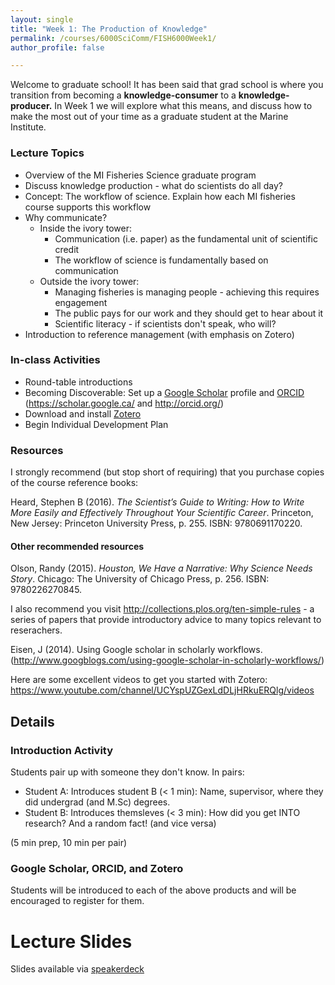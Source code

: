 ```yaml
---
layout: single
title: "Week 1: The Production of Knowledge"
permalink: /courses/6000SciComm/FISH6000Week1/
author_profile: false

---
```


Welcome to graduate school! It has been said that grad school is where you transition from becoming a **knowledge-consumer** to a **knowledge-producer.** In Week 1 we will explore what this means, and discuss how to make the most out of your time as a graduate student at the Marine Institute.

### Lecture Topics
* Overview of the MI Fisheries Science graduate program
* Discuss knowledge production - what do scientists do all day?
* Concept: The workflow of science. Explain how each MI fisheries course supports this workflow 
* Why communicate? 
    + Inside the ivory tower:   
        - Communication (i.e. paper) as the fundamental unit of scientific credit
        - The workflow of science is fundamentally based on communication
    + Outside the ivory tower:
        - Managing fisheries is managing people - achieving this requires engagement
        - The public pays for our work and they should get to hear about it
        - Scientific literacy - if scientists don't speak, who will?
* Introduction to reference management (with emphasis on Zotero)

### In-class Activities

* Round-table introductions
* Becoming Discoverable: Set up a [Google Scholar](https://scholar.google.ca/) profile and [ORCID](http://orcid.org/) (https://scholar.google.ca/ and http://orcid.org/)
* Download and install [Zotero](https://www.zotero.org/download/) 
* Begin Individual Development Plan

### Resources

I strongly recommend (but stop short of requiring) that you purchase copies of the course reference books:

Heard, Stephen B (2016). *The Scientist’s Guide to Writing: How to Write More Easily and Effectively Throughout Your Scientific Career*. Princeton, New Jersey: Princeton University Press, p. 255. ISBN:
9780691170220.

#### Other recommended resources

Olson, Randy (2015). *Houston, We Have a Narrative: Why Science Needs Story*. Chicago: The University of Chicago Press, p. 256. ISBN: 9780226270845.

I also recommend you visit http://collections.plos.org/ten-simple-rules - a series of papers that provide introductory advice to many topics relevant to reserachers.

Eisen, J (2014). Using Google scholar in scholarly workflows. (http://www.googblogs.com/using-google-scholar-in-scholarly-workflows/)

Here are some excellent videos to get you started with Zotero: https://www.youtube.com/channel/UCYspUZGexLdDLjHRkuERQlg/videos

## Details

### Introduction Activity
Students pair up with someone they don't know. In pairs:

- Student A: Introduces student B (< 1 min): Name, supervisor, where they did undergrad (and M.Sc) degrees.
- Student B: Introduces themsleves (< 3 min): How did you get INTO research? And a random fact!
(and vice versa)

(5 min prep, 10 min per pair)

### Google Scholar, ORCID, and Zotero
Students will be introduced to each of the above products and will be encouraged to register for them.

# Lecture Slides

<script async class="speakerdeck-embed" data-id="5fb8a22c684b4fbe8f34b02c84f0f2a5" data-ratio="1.77777777777778" src="//speakerdeck.com/assets/embed.js"></script>

Slides available via [speakerdeck](https://speakerdeck.com/pandalusplatyceros/fish-6000-week-1-the-production-of-knowledge)

